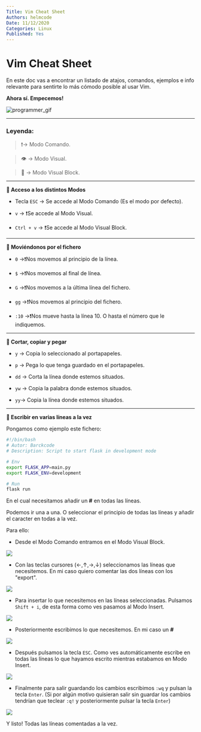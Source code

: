 ```yaml
---
Title: Vim Cheat Sheet
Authors: helmcode
Date: 11/12/2020
Categories: Linux
Published: Yes
---
```


# Vim Cheat Sheet

En este doc vas a encontrar un listado de atajos, comandos, ejemplos e info relevante para sentirte lo más cómodo posible al usar Vim.

**Ahora sí. Empecemos!**

![programmer_gif](https://media.giphy.com/media/13HgwGsXF0aiGY/giphy.gif)

---
### Leyenda:
>❗️-> Modo Comando.

>👁 -> Modo Visual.

>👀 -> Modo Visual Block.

---
**🔹 Acceso a los distintos Modos**

- Tecla `ESC` -> Se accede al Modo Comando (Es el modo por defecto).

- `v` -> ❗️Se accede al Modo Visual.

- `Ctrl + v` -> ❗️Se accede al Modo Visual Block.

---
**🔹 Moviéndonos por el fichero**

- `0` ->❗️Nos movemos al principio de la línea.

- `$` ->❗️Nos movemos al final de línea.

- `G` ->❗️Nos movemos a la última línea del fichero.

- `gg` ->❗️Nos movemos al principio del fichero.

- `:10` ->❗️Nos mueve hasta la línea 10. O hasta el número que le indiquemos.

---
**🔹 Cortar, copiar y pegar**

- `y` -> Copia lo seleccionado al portapapeles.

- `p` -> Pega lo que tenga guardado en el portapapeles.

- `dd` -> Corta la línea donde estemos situados.

- `yw` -> Copia la palabra donde estemos situados.

- `yy`-> Copia la línea donde estemos situados.

---
**🔹 Escribir en varias líneas a la vez**

Pongamos como ejemplo este fichero:

```bash
#!/bin/bash
# Autor: Barckcode
# Description: Script to start flask in development mode

# Env
export FLASK_APP=main.py
export FLASK_ENV=development

# Run
flask run
```

En el cual necesitamos añadir un **#** en todas las líneas.

Podemos ir una a una. O seleccionar el principio de todas las líneas y añadir el caracter en todas a la vez.

Para ello:

- Desde el Modo Comando entramos en el Modo Visual Block.

![](https://s3-eu-west-1.amazonaws.com/static.helmcode.com/images/posts/linux/vim_cheat_sheet/visual_block.png)

- Con las teclas cursores (←,↑,→,↓) seleccionamos las líneas que necesitemos. En mi caso quiero comentar las dos líneas con los "export".

![](https://s3-eu-west-1.amazonaws.com/static.helmcode.com/images/posts/linux/vim_cheat_sheet/visual_block_select.png)

- Para insertar lo que necesitemos en las líneas seleccionadas. Pulsamos `Shift + i`, de esta forma como ves pasamos al Modo Insert.

![](https://s3-eu-west-1.amazonaws.com/static.helmcode.com/images/posts/linux/vim_cheat_sheet/insert.png)

- Posteriormente escribimos lo que necesitemos. En mi caso un **#**

![](https://s3-eu-west-1.amazonaws.com/static.helmcode.com/images/posts/linux/vim_cheat_sheet/insert_hastag.png)

- Después pulsamos la tecla `ESC`. Como ves automáticamente escribe en todas las líneas lo que hayamos escrito mientras estabamos en Modo Insert.

![](https://s3-eu-west-1.amazonaws.com/static.helmcode.com/images/posts/linux/vim_cheat_sheet/insert_hastag_all.png)

- Finalmente para salir guardando los cambios escribimos `:wq` y pulsan la tecla `Enter`. (Si por algún motivo quisieran salir sin guardar los cambios tendrían que teclear `:q!` y posteriormente pulsar la tecla `Enter`)

![](https://s3-eu-west-1.amazonaws.com/static.helmcode.com/images/posts/linux/vim_cheat_sheet/vi_save.png)

Y listo! Todas las líneas comentadas a la vez.
